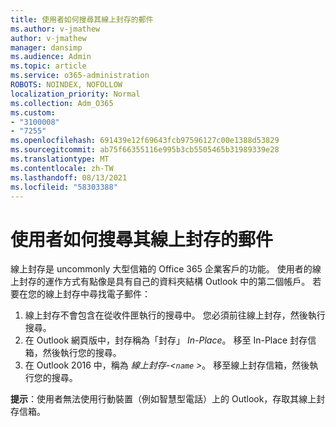 ```yaml
---
title: 使用者如何搜尋其線上封存的郵件
ms.author: v-jmathew
author: v-jmathew
manager: dansimp
ms.audience: Admin
ms.topic: article
ms.service: o365-administration
ROBOTS: NOINDEX, NOFOLLOW
localization_priority: Normal
ms.collection: Adm_O365
ms.custom:
- "3100008"
- "7255"
ms.openlocfilehash: 691439e12f69643fcb97596127c00e1388d53829
ms.sourcegitcommit: ab75f66355116e995b3cb5505465b31989339e28
ms.translationtype: MT
ms.contentlocale: zh-TW
ms.lasthandoff: 08/13/2021
ms.locfileid: "58303388"
---
```

# <a name="how-users-can-search-their-online-archive-for-messages"></a>使用者如何搜尋其線上封存的郵件

線上封存是 uncommonly 大型信箱的 Office 365 企業客戶的功能。 使用者的線上封存的運作方式有點像是具有自己的資料夾結構 Outlook 中的第二個帳戶。 若要在您的線上封存中尋找電子郵件：

1. 線上封存不會包含在從收件匣執行的搜尋中。 您必須前往線上封存，然後執行搜尋。
2. 在 Outlook 網頁版中，封存稱為「封存」 *In-Place*。 移至 In-Place 封存信箱，然後執行您的搜尋。
3. 在 Outlook 2016 中，稱為 *線上封存-<`name` >*。 移至線上封存信箱，然後執行您的搜尋。

**提示**：使用者無法使用行動裝置（例如智慧型電話）上的 Outlook，存取其線上封存信箱。
